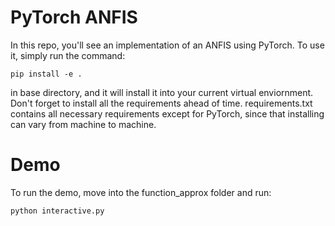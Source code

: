 # PyTorch ANFIS
In this repo, you'll see an implementation of an ANFIS using PyTorch.
To use it, simply run the command:

`pip install -e .`

in base directory, and it will install it into your current virtual enviornment.
Don't forget to install all the requirements ahead of time. requirements.txt contains all necessary requirements except for PyTorch, since that installing can vary from machine to machine.

# Demo
To run the demo, move into the function_approx folder and run:

`python interactive.py`